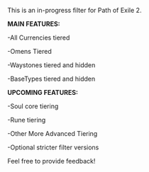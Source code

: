 This is an in-progress filter for Path of Exile 2.


**MAIN FEATURES:**

-All Currencies tiered

-Omens Tiered

-Waystones tiered and hidden

-BaseTypes tiered and hidden


**UPCOMING FEATURES:**

-Soul core tiering

-Rune tiering

-Other More Advanced Tiering

-Optional stricter filter versions

Feel free to provide feedback!
